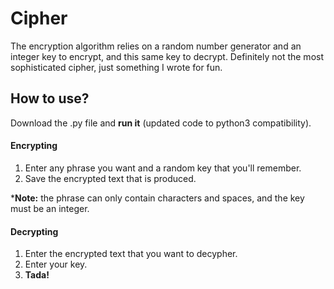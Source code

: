 # Cipher

The encryption algorithm relies on a random number generator and an integer key to encrypt, and this same key to decrypt. Definitely not the most sophisticated cipher, just something I wrote for fun.
## How to use?
Download the .py file and __run it__ (updated code to python3 compatibility).

#### Encrypting
1. Enter any phrase you want and a random key that you'll remember.
2. Save the encrypted text that is produced.

\***Note:** the phrase can only contain characters and spaces, and the key must be an integer.

#### Decrypting
1. Enter the encrypted text that you want to decypher.
2. Enter your key.
3. **Tada!**

